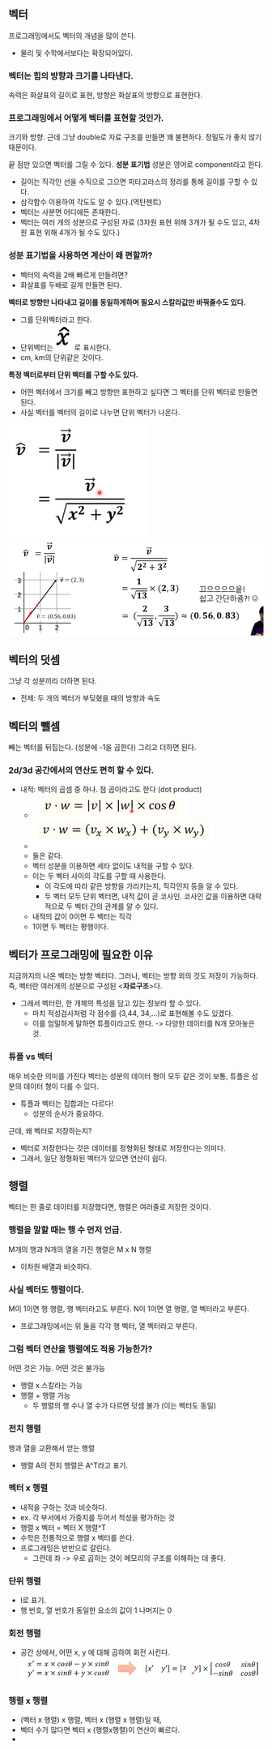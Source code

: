 ## 벡터
프로그래밍에서도 벡터의 개념을 많이 쓴다.
- 물리 및 수학에서보다는 확장되어있다.

### 벡터는 힘의 방향과 크기를 나타낸다.
속력은 화살표의 길이로 표현, 
방향은 화살표의 방향으로 표현한다.

### 프로그래밍에서 어떻게 벡터를 표현할 것인가.
크기와 방향. 근데 그냥 double로 자료 구조를 만들면 꽤 불편하다. 
정밀도가 좋지 않기 때문이다.

끝 점만 있으면 벡터를 그릴 수 있다. **성분 표기법**
성분은 영어로 component라고 한다. 

- 길이는 직각인 선을 수직으로 그으면 피타고라스의 정리를 통해 길이를 구할 수 있다.
- 삼각함수 이용하여 각도도 알 수 있다.(역탄젠트)
- 벡터는 사분면 어디에든 존재한다.
- 벡터는 여러 개의 성분으로 구성된 자료 (3차원 표현 위해 3개가 될 수도 있고, 4차원 표현 위해 4개가 될 수도 있다.)

### 성분 표기법을 사용하면 계산이 왜 편할까?
- 벡터의 속력을 2배 빠르게 만들려면? 
- 화살표를 두배로 길게 만들면 된다.

**벡터로 방향만 나타내고 길이를 동일하게하며 필요시 스칼라값만 바꿔줄수도 있다.**
- 그를 단위벡터라고 한다.
- 단위벡터는 ![img_1.png](img_1.png) 로 표시한다.
- cm, km의 단위같은 것이다.

**특정 벡터로부터 단위 벡터를 구할 수도 있다.**
- 어떤 벡터에서 크기를 빼고 방향만 표현하고 싶다면 그 벡터를 단위 벡터로 만들면 된다.
- 사실 벡터를 벡터의 길이로 나누면 단위 벡터가 나온다. 

![img_2.png](img_2.png)
![img_3.png](img_3.png)

## 벡터의 덧셈
그냥 각 성분끼리 더하면 된다.
- 전제: 두 개의 벡터가 부딪혔을 때의 방향과 속도

## 벡터의 뺄셈
빼는 벡터를 뒤집는다. (성분에 -1을 곱한다)
그리고 더하면 된다.

### 2d/3d 공간에서의 연산도 편히 할 수 있다.
- 내적: 벡터의 곱셈 중 하나. 점 곱이라고도 한다 (dot product)
  - ![img_4.png](img_4.png)
  - ![img_5.png](img_5.png)
  - 둘은 같다. 
  - 벡터 성분을 이용하면 세타 없이도 내적을 구할 수 있다.
  - 이는 두 벡터 사이의 각도를 구할 때 사용한다. 
    - 이 각도에 따라 같은 방향을 가리키는지, 직각인지 등을 알 수 있다. 
    - 두 벡터 모두 단위 벡터면, 내적 값이 곧 코사인. 코사인 값을 이용하면 대략적으로 두 벡터 간의 관계를 알 수 있다.
  - 내적의 값이 0이면 두 벡터는 직각
  - 1이면 두 벡터는 평행이다.

## 벡터가 프로그래밍에 필요한 이유
지금까지의 나온 벡터는 방향 벡터다.
그러나, 벡터는 방향 외의 것도 저장이 가능하다. 즉, 벡터란 여러개의 성분으로 구성된 <**자료구조**>다.

- 그래서 벡터란, 한 개체의 특성을 담고 있는 정보라 할 수 있다. 
  - 마치 적성검사처럼 각 점수를 (3,44, 34,...)로 표현해볼 수도 있겠다.
  - 이를 엄밀하게 말하면 튜플이라고도 한다. -> 다양한 데이터를 N개 모아놓은 것.
  
### 튜플 vs 벡터
매우 비슷한 의미를 가진다
벡터는 성분의 데이터 형이 모두 같은 것이 보통,
튜플은 성분의 데이터 형이 다를 수 있다.

- 튜플과 벡터는 집합과는 다르다!
  - 성분의 순서가 중요하다.

근데, 왜 벡터로 저장하는지?
- 벡터로 저장한다는 것은 데이터를 정형화된 형태로 저장한다는 의미다.
- 그래서, 일단 정형화된 벡터가 있으면 연산이 쉽다.

## 행렬
벡터는 한 줄로 데이터를 저장했다면, 행렬은 여러줄로 저장한 것이다.

### 행렬을 말할 때는 행 수 먼저 언급.
M개의 행과 N개의 열을 가진 행렬은 M x N 행렬
- 이차원 배열과 비슷하다.

### 사실 벡터도 행렬이다. 
M이 1이면 행 행렬, 행 벡터라고도 부른다. 
N이 1이면 열 행렬, 열 벡터라고 부른다. 
- 프로그래밍에서는 위 둘을 각각 행 벡터, 열 벡터라고 부른다. 

### 그럼 벡터 연산을 행렬에도 적용 가능한가?
어떤 것은 가능. 어떤 것은 불가능
- 행렬 x 스칼라는 가능
- 행렬 + 행렬 가능
  - 두 행렬의 행 수나 열 수가 다르면 덧셈 불가 (이는 벡터도 동일)

### 전치 행렬
행과 열을 교환해서 얻는 행렬
- 행렬 A의 전치 행렬은 A^T라고 표기.

### 벡터 x 행렬
- 내적을 구하는 것과 비슷하다. 
- ex. 각 부서에서 가중치를 두어서 적성을 평가하는 것
- 행렬 x 벡터 = 벡터 X 행렬^T
- 수학은 전통적으로 행렬 x 벡터를 쓴다.
- 프로그래밍은 반반으로 갈린다. 
  - 그런데 좌 -> 우로 곱하는 것이 메모리의 구조를 이해하는 데 좋다.

### 단위 행렬
- I로 표기. 
- 행 번호, 열 번호가 동일한 요소의 값이 1 나머지는 0

### 회전 행렬
- 공간 상에서, 어떤 x, y 에 대해 곱하여 회전 시킨다.
![img_6.png](img_6.png)

### 행렬 x 행렬
- (벡터 x 행렬) x 행렬, 벡터 x (행렬 x 행렬)일 때, 
- 벡터 수가 많다면 벡터 x (행렬x행렬)이 연산이 빠르다.
- 